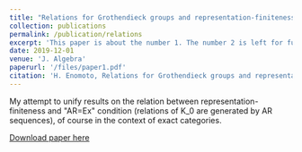 ```yaml
---
title: "Relations for Grothendieck groups and representation-finiteness"
collection: publications
permalink: /publication/relations
excerpt: 'This paper is about the number 1. The number 2 is left for future work.'
date: 2019-12-01
venue: 'J. Algebra'
paperurl: '/files/paper1.pdf'
citation: 'H. Enomoto, Relations for Grothendieck groups and representation-finiteness, J. Algebra 539 (2019), 152-176.'
---
```


My attempt to unify results on the relation between representation-finiteness and "AR=Ex" condition (relations of K_0 are generated by AR sequences), of course in the context of exact categories.

[Download paper here](/files/paper_relations.pdf)
